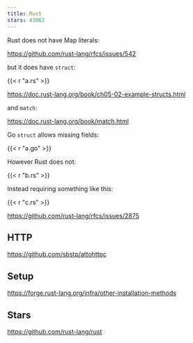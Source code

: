 ```yaml
---
title: Rust
stars: 43062
---
```


Rust does not have Map literals:

<https://github.com/rust-lang/rfcs/issues/542>

but it does have `struct`:

{{< r "a.rs" >}}

<https://doc.rust-lang.org/book/ch05-02-example-structs.html>

and `match`:

<https://doc.rust-lang.org/book/match.html>

Go `struct` allows missing fields:

{{< r "a.go" >}}

However Rust does not:

{{< r "b.rs" >}}

Instead requiring something like this:

{{< r "c.rs" >}}

<https://github.com/rust-lang/rfcs/issues/2875>

## HTTP

<https://github.com/sbstp/attohttpc>

## Setup

<https://forge.rust-lang.org/infra/other-installation-methods>

## Stars

<https://github.com/rust-lang/rust>
